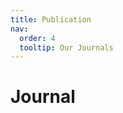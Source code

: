 ```yaml
---
title: Publication
nav:
  order: 4
  tooltip: Our Journals
---
```


# <i class="fas fa-feather-alt"></i> **Journal**

<script src="https://bibbase.org/show?bib=https://hyHarco.github.io/Journal.bib&nocache=0&owner=none&theme=default&groupby=type&sort=-year&folding=1&jsonp=1"></script>


<!-- ## See us on Twitter

<!-- Twitter embeds from https://publish.twitter.com/ -  ->

<a class="twitter-timeline" data-width="400" data-height="400" href="https://twitter.com/JianxuChen?ref_src=twsrc%5Etfw">Tweets by JianxuChen</a> <script async src="https://platform.twitter.com/widgets.js" charset="utf-8"></script>
{:.center}

<a href="https://twitter.com/JianxuChen?ref_src=twsrc%5Etfw" class="twitter-follow-button" data-show-count="false">Follow @JianxuChen</a><script async src="https://platform.twitter.com/widgets.js" charset="utf-8"></script>
<a href="https://twitter.com/intent/tweet?screen_name=JianxuChen&ref_src=twsrc%5Etfw" class="twitter-mention-button" data-show-count="false">Tweet to @JianxuChen</a><script async src="https://platform.twitter.com/widgets.js" charset="utf-8"></script>
{:.center} -->
